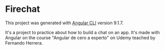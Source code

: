 # Firechat

This project was generated with [Angular CLI](https://github.com/angular/angular-cli) version 9.1.7.

It's a project to practice about how to build a chat on an app. It's made with Angular on the course "Angular de cero a experto" on Udemy teached by Fernando Herrera.
